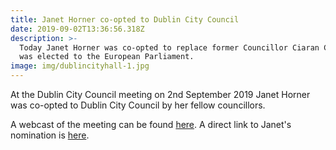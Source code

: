 ```yaml
---
title: Janet Horner co-opted to Dublin City Council
date: 2019-09-02T13:36:56.318Z
description: >-
  Today Janet Horner was co-opted to replace former Councillor Ciaran Cuffe who
  was elected to the European Parliament.
image: img/dublincityhall-1.jpg
---
```

At the Dublin City Council meeting on 2nd September 2019 Janet Horner was co-opted to Dublin City Council by her fellow councillors.

A webcast of the meeting can be found [here](https://dublincity.public-i.tv/core/portal/webcast_interactive/437711).  A direct link to Janet's nomination is [here](https://dublincity.public-i.tv/core/portal/webcast_interactive/437711/start_time/2941000?force_language_code=en_GB).
